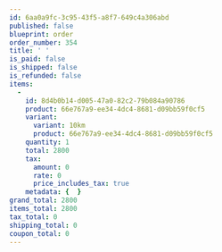 ```yaml
---
id: 6aa0a9fc-3c95-43f5-a8f7-649c4a306abd
published: false
blueprint: order
order_number: 354
title: ' '
is_paid: false
is_shipped: false
is_refunded: false
items:
  -
    id: 8d4b0b14-d005-47a0-82c2-79b084a90786
    product: 66e767a9-ee34-4dc4-8681-d09bb59f0cf5
    variant:
      variant: 10km
      product: 66e767a9-ee34-4dc4-8681-d09bb59f0cf5
    quantity: 1
    total: 2800
    tax:
      amount: 0
      rate: 0
      price_includes_tax: true
    metadata: {  }
grand_total: 2800
items_total: 2800
tax_total: 0
shipping_total: 0
coupon_total: 0
---
```

